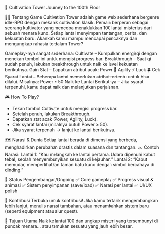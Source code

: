 🌌 Cultivation Tower
Journey to the 100th Floor

🧘‍♂️ Tentang Game
Cultivation Tower adalah game web sederhana bergenre idle-RPG dengan mekanik cultivation klasik.
Pemain berperan sebagai seorang kultivator yang mencoba menaklukkan 100 lantai misterius dari sebuah menara kuno.
Setiap lantai menyimpan tantangan, cerita, dan kekuatan baru. Akankah kamu mampu mencapai puncaknya dan mengungkap rahasia terdalam Tower?


Gameplay-nya sangat sederhana:
Cultivate – Kumpulkan energi/qi dengan menekan tombol ini untuk mengisi progress bar.
Breakthrough – Saat qi sudah penuh, lakukan breakthrough untuk naik ke level kekuatan berikutnya.
Gain Stat – Dapatkan atribut acak:
Power 💪
Agility ⚡
Luck 🍀
Cek Syarat Lantai – Beberapa lantai memerlukan atribut tertentu untuk bisa dilalui. Misalnya: Power ≥ 50
Naik ke Lantai Berikutnya – Jika syarat terpenuhi, kamu dapat naik dan melanjutkan perjalanan.

🎮 How To Play? 
- Tekan tombol Cultivate untuk mengisi progress bar. 
- Setelah penuh, lakukan Breakthrough. 
- Dapatkan stat acak (Power, Agility, Luck). 
- Cek syarat lantai (misalnya butuh Power ≥ 50). 
- Jika syarat terpenuhi → lanjut ke lantai berikutnya.


🗺️ Narasi & Dunia
Setiap lantai berada di dimensi yang berbeda, menghadirkan perubahan drastis dalam suasana dan tantangan.
🌫️ Contoh Narasi:
Lantai 1:
“Kau melangkah ke lantai pertama. Udara dipenuhi kabut tebal, seolah menyembunyikan sesuatu di kejauhan.”
Lantai 2:
“Kabut memudar, memperlihatkan taman batu kuno dengan simbol bercahaya di dinding.”

🚧 Status Pengembangan/Ongoing
✅ Core gameplay
✅ Progress visual & animasi
✅ Sistem penyimpanan (save/load)
✅ Narasi per lantai
✅ UI/UX polish

🤝 Kontribusi
Terbuka untuk kontribusi!
Jika kamu tertarik mengembangkan lebih lanjut, menulis narasi tambahan, atau menambahkan sistem baru (seperti equipment atau alur quest).

🌟 Tujuan Utama
Naik ke lantai 100 dan ungkap misteri yang tersembunyi di puncak menara... atau temukan sesuatu yang jauh lebih besar.
